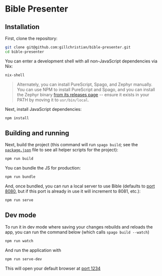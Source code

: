 # Bible Presenter

## Installation

First, clone the repository:

```sh
git clone git@github.com:gillchristian/bible-presenter.git
cd bible-presenter
```

You can enter a development shell with all non-JavaScript dependencies via Nix:

```sh
nix-shell
```

> Alternately, you can install PureScript, Spago, and Zephyr manually. You can
> use NPM to install PureScript and Spago, and you can install the Zephyr
> binary [from its releases page](https://github.com/coot/zephyr/releases) --
> ensure it exists in your PATH by moving it to `usr/bin/local`.

Next, install JavaScript dependencies:

```sh
npm install
```

## Building and running

Next, build the project (this command will run `spago build`; see the
[`package.json`](package.json) file to see all helper scripts for the project):

```sh
npm run build
```

You can bundle the JS for production:

```sh
npm run bundle
```

And, once bundled, you can run a local server to use Bible (defaults to
[port 8080](http://127.0.0.1:8080), but if this port is already in use it will
increment to 8081, etc.):

```sh
npm run serve
```

## Dev mode

To run it in dev mode where saving your changes rebuilds and reloads the app,
you can run the command below (which calls `spago build --watch`) 

```sh
npm run watch
```

And run the application with

```sh
npm run serve-dev
```
This will open your default browser at [port 1234](http://localhost:1234)
